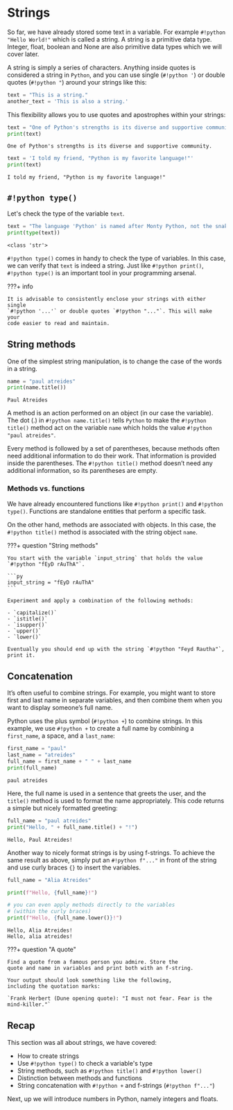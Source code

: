 # Strings

So far, we have already stored some text in a variable. For example 
`#!python "Hello World!"` which is called a string. A string is a primitive data
type. Integer, float, boolean and None are also primitive data types which we 
will cover later.

A string is simply a series of characters. Anything inside quotes is considered
a string in `Python`, and you can use single (`#!python '`) or double 
quotes (`#!python "`)
around your strings like this:

```py
text = "This is a string."
another_text = 'This is also a string.'
```

This flexibility allows you to use quotes and apostrophes within your strings:

```py
text = "One of Python's strengths is its diverse and supportive community."
print(text)
```

```title=">>> Output"
One of Python's strengths is its diverse and supportive community.
```

```py
text = 'I told my friend, "Python is my favorite language!"'
print(text)
```

```title=">>> Output"
I told my friend, "Python is my favorite language!"
```

## `#!python type()`

Let's check the type of the variable `text`.

```py
text = "The language 'Python' is named after Monty Python, not the snake."
print(type(text))
```

```title=">>> Output"
<class 'str'>
```

`#!python type()` comes in handy to check the type of variables. In this 
case, we can verify that `text` is indeed a string. Just like 
`#!python print()`, `#!python type()` 
is an important tool in your programming arsenal.

???+ info

    It is advisable to consistently enclose your strings with either single 
    `#!python '...'` or double quotes `#!python "..."`. This will make your 
    code easier to read and maintain.

## String methods

One of the simplest string manipulation, is to change the case of 
the words in a string.

```py hl_lines="2"
name = "paul atreides"
print(name.title())
```

```title=">>> Output"
Paul Atreides
```

A method is an action performed on an object (in our case the 
variable). The dot (.) in `#!python name.title()` tells `Python` to 
make the `#!python title()` method act on the variable `name` which holds 
the value `#!python "paul atreides"`.

Every method is followed by a set of parentheses, because methods often need
additional information to do their work. That information is
provided inside the parentheses. The `#!python title()` method doesn’t need
any additional information, so its parentheses are empty.

### Methods vs. functions

We have already encountered functions like `#!python print()` and `#!python 
type()`. Functions are standalone entities that perform a specific task.

On the other hand, methods are associated with objects. In this case, the 
`#!python title()` method is associated with the string object `name`.

???+ question "String methods"

    You start with the variable `input_string` that holds the value 
    `#!python "fEyD rAuThA"`. 

    ```py
    input_string = "fEyD rAuThA"
    ```

    Experiment and apply a combination of the following methods:

    - `capitalize()`
    - `istitle()`
    - `isupper()`
    - `upper()`
    - `lower()`

    Eventually you should end up with the string `#!python "Feyd Rautha"`, 
    print it.
    
## Concatenation

It’s often useful to combine strings. For example, you might want to store
first and last name in separate variables, and then combine them when
you want to display someone’s full name.

Python uses the plus symbol (`#!python +`) to combine strings. In this 
example, we use `#!python +` to create a full name by combining a 
`first_name`, a space, and a `last_name`:

```py
first_name = "paul"
last_name = "atreides"
full_name = first_name + " " + last_name
print(full_name)
```

```title=">>> Output"
paul atreides
```

Here, the full name is used in a sentence that greets the user, and
the `title()` method is used to format the name appropriately. This code
returns a simple but nicely formatted greeting:

```py
full_name = "paul atreides"
print("Hello, " + full_name.title() + "!")
```

```title=">>> Output"
Hello, Paul Atreides!
```

Another way to nicely format strings is by using f-strings. To achieve the same
result as above, simply put an `#!python f"..."` in front of the string and use 
curly braces `{}` to insert the variables. 

```py
full_name = "Alia Atreides"

print(f"Hello, {full_name}!")

# you can even apply methods directly to the variables 
# (within the curly braces)
print(f"Hello, {full_name.lower()}!")
```

```title=">>> Output"
Hello, Alia Atreides!
Hello, alia atreides!
```

???+ question "A quote"

    Find a quote from a famous person you admire. Store the 
    quote and name in variables and print both with an f-string.

    Your output should look something like the following, 
    including the quotation marks: 
    
    `Frank Herbert (Dune opening quote): "I must not fear. Fear is the 
    mind-killer."`

## Recap

This section was all about strings, we have covered:

- How to create strings
- Use `#!python type()` to check a variable's type
- String methods, such as `#!python title()` and `#!python lower()`
- Distinction between methods and functions
- String concatenation with `#!python +` and f-strings (`#!python f"..."`)

Next, up we will introduce numbers in Python, namely integers and floats. 
